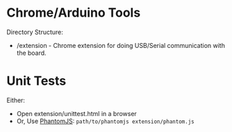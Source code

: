 Chrome/Arduino Tools
====================

Directory Structure:
- /extension - Chrome extension for doing USB/Serial communication with the board.


Unit Tests
==========

Either:
- Open extension/unittest.html in a browser
- Or, Use [PhantomJS](http://phantomjs.org): `path/to/phantomjs extension/phantom.js `
